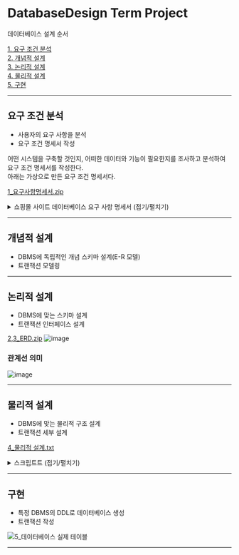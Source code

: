 # DatabaseDesign Term Project

데이터베이스 설계 순서

[1. 요구 조건 분석](#요구-조건-분석)
<br/>
[2. 개념적 설계](#개념적-설계)
<br/>
[3. 논리적 설계](#논리적-설계)
<br/>
[4. 물리적 설계](#물리적-설계)
<br/>
[5. 구현](#구현)

---

## 요구 조건 분석

- 사용자의 요구 사항을 분석
- 요구 조건 명세서 작성

어떤 시스템을 구축할 것인지, 어떠한 데이터와 기능이 필요한지를 조사하고 분석하여 요구 조건 명세서를 작성한다. <br/>
아래는 가상으로 만든 요구 조건 명세서다.

[1_요구사항명세서.zip](https://github.com/LeeJaeYong02/DatabaseDesign/files/12335037/1_.zip)
<details>
<summary>쇼핑몰 사이트 데이터베이스 요구 사항 명세서 (접기/펼치기)</summary>

목적

이 명세서는 쇼핑몰 사이트의 데이터베이스를 설계하고 구축하기 위한 요구 사항을 정의합니다. 데이터베이스는 제품, 주문, 고객 정보 등을 효율적으로 관리하고 웹 애플리케이션과 연동하여 원활한 쇼핑 경험을 제공해야 합니다.

기능적 요구 사항

1.  제품 관리
1.1. 제품 정보(제품명, 설명, 가격, 재고량 등)를 저장할 수 있어야 합니다.
1.2. 카테고리 및 서브카테고리를 정의하고 제품을 분류할 수 있어야 합니다.
1.3. 제품의 이미지 및 추가 정보를 첨부할 수 있어야 합니다.

2. 고객 관리
2.1. 고객 정보(이름, 이메일, 주소, 연락처 등)를 저장할 수 있어야 합니다.
2.2. 고객은 회원 가입을 통해 계정을 생성하고 로그인할 수 있어야 합니다.
2.3. 로그인한 고객은 주문 내역을 조회하고 프로필을 관리할 수 있어야 합니다.

3. 주문 처리
3.1. 고객은 제품을 선택하여 주문할 수 있어야 합니다.
3.2. 주문 내역(주문 번호, 주문 일자, 결제 상태 등)을 저장하고 조회할 수 있어야 합니다.
3.3. 주문한 제품의 재고량이 자동으로 감소되어야 합니다.
3.4. 주문 상태를 변경하여 주문 처리 과정을 추적할 수 있어야 합니다.

4. 장바구니
4.1. 로그인한 고객은 제품을 장바구니에 추가하고 관리할 수 있어야 합니다.
4.2. 장바구니에서 제품을 주문으로 이동하거나 삭제할 수 있어야 합니다.

5. 리뷰 및 평점
5.1. 고객은 제품에 대한 리뷰를 작성하고 평점을 부여할 수 있어야 합니다.
5.2. 리뷰와 평점은 해당 제품 페이지에 표시되어야 합니다.

비기능적 요구 사항

6. 보안
6.1. 고객의 개인정보와 결제 정보는 암호화되어 저장되어야 합니다.
6.2. 관리자와 고객 간에 적절한 접근 권한을 설정하여 데이터 보안을 유지해야 합니다.
7. 성능
7.1. 데이터베이스 쿼리는 효율적으로 처리되어야 하며, 제품 검색 및 주문 처리가 빠르게 이루어져야 합니다.
7.2. 서버의 부하를 최소화하기 위해 캐싱 메커니즘을 고려할 수 있습니다.

8. 확장성
8.1. 시스템은 향후 증가하는 데이터 양과 트래픽을 처리할 수 있도록 설계되어야 합니다.
8.2. 수평 확장을 위한 방법을 고려하여 데이터베이스 구조를 설계해야 합니다.

9. 가용성
9.1. 데이터베이스 서버의 가용성을 보장하기 위해 복구 메커니즘과 백업 전략을 마련해야 합니다.
</details>

---

## 개념적 설계

- DBMS에 독립적인 개념 스키마 설계(E-R 모델)
- 트랜잭션 모델링

---

## 논리적 설계

- DBMS에 맞는 스키마 설계
- 트랜잭션 인터페이스 설계

[2,3_ERD.zip](https://github.com/LeeJaeYong02/DatabaseDesign/files/12335108/2.3_ERD.zip)
![image](https://github.com/LeeJaeYong02/DatabaseDesign/assets/66985977/dc50e421-1a75-4c79-a1f5-9ecd7137871f)

### 관계선 의미
![image](https://github.com/LeeJaeYong02/DatabaseDesign/assets/66985977/d7ae73d9-a941-4a41-ac76-55aa2d403041)

---

## 물리적 설계

- DBMS에 맞는 물리적 구조 설계
- 트랜잭션 세부 설계

[4_물리적 설계.txt](https://github.com/LeeJaeYong02/DatabaseDesign/files/12335066/4_.txt)
<details>
<summary>스크립트트 (접기/펼치기)</summary>

-- 고객
CREATE TABLE "TB_CUSTOMER" (
	"CUSTOMER_ID"       VARCHAR(20)  NOT NULL, -- 고객ID
	"CUSTOMER_NAME"     VARCHAR(50)  NULL,     -- 이름
	"CUSTOMER_EMAIL"    VARCHAR(40)  NULL,     -- 이메일
	"CUSTOMER_ADDRESS"  VARCHAR(255) NULL,     -- 주소
	"CUSTOMER_CNTCT"    VARCHAR(13)  NULL,     -- 연락처
	"CUSTOMER_PASSWORD" VARCHAR(20)  NULL,     -- 비밀번호
	"CUSTOMER_JOINED"   DATE         NULL      -- 가입일
);

-- 고객
ALTER TABLE "TB_CUSTOMER"
	ADD
		CONSTRAINT "PK_TB_CUSTOMER" -- 고객 기본키
		PRIMARY KEY (
			"CUSTOMER_ID" -- 고객ID
		);

-- 제품
CREATE TABLE "TB_PRODUCT" (
	"PRODUCT_ID"          NUMERIC(37)   NOT NULL, -- 제품ID
	"PRODUCT_NAME"        VARCHAR(200)  NULL,     -- 제품명
	"PRODUCT_EXPLANATION" CLOB          NULL,     -- 설명
	"PRODUCT_PRICE"       NUMERIC(10)   NULL,     -- 가격
	"PRODUCT_INVNT"       NUMERIC(10)   NULL,     -- 재고량
	"PRODUCT_IMAGE_URL"   VARCHAR(1000) NULL,     -- 이미지 URL
	"CATEGORY_ID"         NUMERIC(37)   NULL      -- 카테고리ID
);

-- 제품
ALTER TABLE "TB_PRODUCT"
	ADD
		CONSTRAINT "PK_TB_PRODUCT" -- 제품 기본키
		PRIMARY KEY (
			"PRODUCT_ID" -- 제품ID
		);

-- 카테고리
CREATE TABLE "TB_CATEGORY" (
	"CATEGORY_ID"   NUMERIC(37) NOT NULL, -- 카테고리ID
	"CATEGORY_NAME" VARCHAR(50) NULL      -- CATEGORY_NAME
);

-- 카테고리
ALTER TABLE "TB_CATEGORY"
	ADD
		CONSTRAINT "PK_TB_CATEGORY" -- 카테고리 기본키
		PRIMARY KEY (
			"CATEGORY_ID" -- 카테고리ID
		);

-- 서브카테고리
CREATE TABLE "TB_SUBCATEGORY" (
	"SUBCATEGORY_ID"   NUMERIC(37) NOT NULL, -- 서브카테고리ID
	"SUBCATEGORY_NAME" VARCHAR(50) NULL,     -- 서브카테고리명
	"CATEGORY_ID"      NUMERIC(37) NOT NULL  -- 카테고리ID
);

-- 서브카테고리
ALTER TABLE "TB_SUBCATEGORY"
	ADD
		CONSTRAINT "PK_TB_SUBCATEGORY" -- 서브카테고리 기본키
		PRIMARY KEY (
			"SUBCATEGORY_ID", -- 서브카테고리ID
			"CATEGORY_ID"     -- 카테고리ID
		);

-- 주문
CREATE TABLE "TB_ORDER" (
	"ORDER_ID"               NUMERIC(37)  NOT NULL, -- 주문ID
	"CUSTOMER_ID"            VARCHAR(20)  NULL,     -- 고객ID
	"ORDER_DATE"             DATE         NULL,     -- 주문일자
	"ORDER_PAYMENT_STATUS"   NUMERIC(1)   NULL,     -- 결제상태
	"ORDER_SHIPPING_ADDRESS" VARCHAR(255) NULL,     -- 배송주소
	"ORDER_TOTAL_AMUNT"      NUMERIC(10)  NULL      -- 총금액
);

-- 주문
ALTER TABLE "TB_ORDER"
	ADD
		CONSTRAINT "PK_TB_ORDER" -- 주문 기본키
		PRIMARY KEY (
			"ORDER_ID" -- 주문ID
		);

-- 주문상세
CREATE TABLE "TB_ORDER_DETAIL" (
	"ORDER_DETAIL_ID"     NUMERIC(37) NOT NULL, -- 주문상세ID
	"ORDER_ID"            NUMERIC(37) NOT NULL, -- 주문ID
	"PRODUCT_ID"          NUMERIC(37) NOT NULL, -- 제품ID
	"ORDER_DETAIL_QNTTY"  NUMERIC(10) NULL,     -- 주문 수량
	"ORDER_DETAIL_AMOUNT" NUMERIC(10) NULL      -- 주문 금액
);

-- 주문상세
ALTER TABLE "TB_ORDER_DETAIL"
	ADD
		CONSTRAINT "PK_TB_ORDER_DETAIL" -- 주문상세 기본키
		PRIMARY KEY (
			"ORDER_DETAIL_ID", -- 주문상세ID
			"ORDER_ID",        -- 주문ID
			"PRODUCT_ID"       -- 제품ID
		);

-- 장바구니
CREATE TABLE "TB_CART" (
	"CART_ID"     NUMERIC(37) NOT NULL, -- 카트ID
	"CUSTOMER_ID" VARCHAR(20) NULL      -- 고객ID
);

-- 장바구니
ALTER TABLE "TB_CART"
	ADD
		CONSTRAINT "PK_TB_CART" -- 장바구니 기본키
		PRIMARY KEY (
			"CART_ID" -- 카트ID
		);

-- 주문상세
CREATE TABLE "TB_CART_DETAIL" (
	"CART_DETAIL_ID"       NUMERIC(37) NOT NULL, -- 장바구니상세ID
	"PRODUCT_ID"           NUMERIC(37) NOT NULL, -- 제품ID
	"CART_ID"              NUMERIC(37) NULL,     -- 카트ID
	"CART_DETAIL_QUANTITY" NUMERIC(10) NULL      -- 수량
);

-- 주문상세
ALTER TABLE "TB_CART_DETAIL"
	ADD
		CONSTRAINT "PK_TB_CART_DETAIL" -- 주문상세 기본키2
		PRIMARY KEY (
			"CART_DETAIL_ID", -- 장바구니상세ID
			"PRODUCT_ID"      -- 제품ID
		);

-- 리뷰
CREATE TABLE "TB_REVIEW" (
	"REVIEW_ID"      NUMERIC(37)   NOT NULL, -- REVIEW_ID
	"CUSTOMER_ID"    VARCHAR(20)   NOT NULL, -- 고객ID
	"PRODUCT_ID"     NUMERIC(37)   NOT NULL, -- 제품ID
	"REVIEW_CONTENT" VARCHAR(1000) NULL,     -- REVIEW_CONTENT
	"REVIEW_RATING"  NUMERIC(1,1)  NULL,     -- REVIEW_RATING
	"REVIEW_DATE"    DATE          NULL      -- REVIEW_DATE
);

-- 리뷰
ALTER TABLE "TB_REVIEW"
	ADD
		CONSTRAINT "PK_TB_REVIEW" -- 리뷰 기본키
		PRIMARY KEY (
			"REVIEW_ID",   -- REVIEW_ID
			"CUSTOMER_ID", -- 고객ID
			"PRODUCT_ID"   -- 제품ID
		);

-- 제품
ALTER TABLE "TB_PRODUCT"
	ADD
		CONSTRAINT "FK_TB_CATEGORY_TO_TB_PRODUCT" -- 카테고리 -> 제품
		FOREIGN KEY (
			"CATEGORY_ID" -- 카테고리ID
		)
		REFERENCES "TB_CATEGORY" ( -- 카테고리
			"CATEGORY_ID" -- 카테고리ID
		);

-- 서브카테고리
ALTER TABLE "TB_SUBCATEGORY"
	ADD
		CONSTRAINT "FK_TB_CG_TO_TB_SUBCG" -- 카테고리 -> 서브카테고리
		FOREIGN KEY (
			"CATEGORY_ID" -- 카테고리ID
		)
		REFERENCES "TB_CATEGORY" ( -- 카테고리
			"CATEGORY_ID" -- 카테고리ID
		);

-- 주문
ALTER TABLE "TB_ORDER"
	ADD
		CONSTRAINT "FK_TB_CUSTOMER_TO_TB_ORDER" -- 고객 -> 주문
		FOREIGN KEY (
			"CUSTOMER_ID" -- 고객ID
		)
		REFERENCES "TB_CUSTOMER" ( -- 고객
			"CUSTOMER_ID" -- 고객ID
		);

-- 주문상세
ALTER TABLE "TB_ORDER_DETAIL"
	ADD
		CONSTRAINT "FK_TB_PD_TO_TB_ORDER_DETAIL" -- 제품 -> 주문상세
		FOREIGN KEY (
			"PRODUCT_ID" -- 제품ID
		)
		REFERENCES "TB_PRODUCT" ( -- 제품
			"PRODUCT_ID" -- 제품ID
		);

-- 주문상세
ALTER TABLE "TB_ORDER_DETAIL"
	ADD
		CONSTRAINT "FK_TB_ORDER_TO_TB_ORDER_DETAIL" -- 주문 -> 주문상세
		FOREIGN KEY (
			"ORDER_ID" -- 주문ID
		)
		REFERENCES "TB_ORDER" ( -- 주문
			"ORDER_ID" -- 주문ID
		);

-- 장바구니
ALTER TABLE "TB_CART"
	ADD
		CONSTRAINT "FK_TB_CUSTOMER_TO_TB_CART" -- 고객 -> 장바구니
		FOREIGN KEY (
			"CUSTOMER_ID" -- 고객ID
		)
		REFERENCES "TB_CUSTOMER" ( -- 고객
			"CUSTOMER_ID" -- 고객ID
		);

-- 주문상세
ALTER TABLE "TB_CART_DETAIL"
	ADD
		CONSTRAINT "FK_TB_PD_TO_TB_CART_DETAIL" -- 제품 -> 주문상세2
		FOREIGN KEY (
			"PRODUCT_ID" -- 제품ID
		)
		REFERENCES "TB_PRODUCT" ( -- 제품
			"PRODUCT_ID" -- 제품ID
		);

-- 주문상세
ALTER TABLE "TB_CART_DETAIL"
	ADD
		CONSTRAINT "FK_TB_CART_TO_TB_CART_DETAIL" -- 장바구니 -> 주문상세
		FOREIGN KEY (
			"CART_ID" -- 카트ID
		)
		REFERENCES "TB_CART" ( -- 장바구니
			"CART_ID" -- 카트ID
		);

-- 리뷰
ALTER TABLE "TB_REVIEW"
	ADD
		CONSTRAINT "FK_TB_PRODUCT_TO_TB_REVIEW" -- 제품 -> 리뷰
		FOREIGN KEY (
			"PRODUCT_ID" -- 제품ID
		)
		REFERENCES "TB_PRODUCT" ( -- 제품
			"PRODUCT_ID" -- 제품ID
		);

-- 리뷰
ALTER TABLE "TB_REVIEW"
	ADD
		CONSTRAINT "FK_TB_CUSTOMER_TO_TB_REVIEW" -- 고객 -> 리뷰
		FOREIGN KEY (
			"CUSTOMER_ID" -- 고객ID
		)
		REFERENCES "TB_CUSTOMER" ( -- 고객
			"CUSTOMER_ID" -- 고객ID
		);

-- Create Indexes
CREATE INDEX idx_Product_ProductName ON TB_PRODUCT(PRODUCT_NAME);
CREATE INDEX idx_Order_CustomerID ON TB_ORDER(CUSTOMER_ID);
CREATE INDEX idx_OrderDetail_OrderID ON TB_ORDER_DETAIL(ORDER_ID);
CREATE INDEX idx_OrderDetail_ProductID ON TB_ORDER_DETAIL(PRODUCT_ID);
CREATE INDEX idx_Cart_CustomerID ON TB_CART(CUSTOMER_ID);
CREATE INDEX idx_CartDetail_CartID ON TB_CART_DETAIL(CART_ID);
CREATE INDEX idx_CartDetail_ProductID ON TB_CART_DETAIL(PRODUCT_ID);
CREATE INDEX idx_Review_CustomerID ON TB_REVIEW(CUSTOMER_ID);
CREATE INDEX idx_Review_ProductID ON TB_REVIEW(PRODUCT_ID);
CREATE INDEX idx_Subcategory_CategoryID ON TB_SUBCATEGORY(CATEGORY_ID);
</details>

---

## 구현

- 특정 DBMS의 DDL로 데이터베이스 생성
- 트랜잭션 작성

![5_데이터베이스 실제 테이블](https://github.com/LeeJaeYong02/DatabaseDesign/assets/66985977/1f36c9d4-a8da-4868-9eca-42449303c9ae)

---
